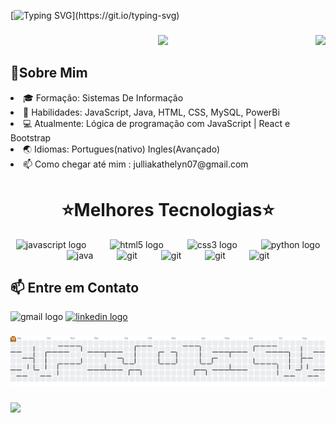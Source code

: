 

[![Typing SVG](https://readme-typing-svg.herokuapp.com/?color=FFFFFF&size=35&center=true&vCenter=true&width=1000&lines=Oiee,+Jullia+Kathelyn+aqui!+xD;Sou+Desenvolvedora+Full-Stack.;Sejam+Bem-Vindos!!!!)](https://git.io/typing-svg)

###

<div align="center">
  <img  height="180em" src="https://github-readme-stats.vercel.app/api?username=julliakathelyn&show_icons=true&theme=midnight-purple&include_all_commits=true&count_private=true"/>
<img align="right" height="180em" src="https://github-readme-stats.vercel.app/api/top-langs/?username=julliakathelyn&layout=compact&langs_count=16&theme=midnight-purple"/>
</div>

###
<h2 align="left">📌Sobre Mim </h2>

<li>🎓 Formação: Sistemas De Informação </li>
<li>🎒 Habilidades: JavaScript, Java, HTML, CSS, MySQL, PowerBi </li>
<li>💻 Atualmente: Lógica de programação com JavaScript | React e Bootstrap </li>
<li>🌏 Idiomas: Portugues(nativo) Ingles(Avançado) </li>
<li>📫 Como chegar até mim : julliakathelyn07@gmail.com</li>

###
<h1 align="center">⭐Melhores Tecnologias⭐ </h1>
<div align="center">
  <img src="https://cdn.jsdelivr.net/gh/devicons/devicon/icons/javascript/javascript-original.svg" height="40" alt="javascript logo"  />
  <img width="30" />
  <img src="https://cdn.jsdelivr.net/gh/devicons/devicon/icons/html5/html5-original.svg" height="40" alt="html5 logo"  />
  <img width="30" />
  <img src="https://cdn.jsdelivr.net/gh/devicons/devicon/icons/css3/css3-original.svg" height="40" alt="css3 logo"  />
  <img width="30" />
  <img src="https://cdn.jsdelivr.net/gh/devicons/devicon/icons/python/python-original.svg" height="40" alt="python logo"  />
  <img width="30" />
  <img src="https://cdn.jsdelivr.net/gh/devicons/devicon@latest/icons/java/java-original.svg" height="40" alt="java"/>
  <img width="30" />
  <img src="https://icongr.am/devicon/git-original.svg?size=128&color=currentColor" height="40" alt="git"/>
  <img width="30" />
  <img src="https://icongr.am/devicon/nodejs-original-wordmark.svg?size=128&color=currentColor" height="40" alt="git"/>
  <img width="30" />
  <img src="https://icongr.am/devicon/react-original-wordmark.svg?size=128&color=currentColor" height="40" alt="git"/>
  <img width="30" />
  <img src="https://icongr.am/devicon/mysql-original-wordmark.svg?size=128&color=currentColor" height="40" alt="git"/>
  <img width="30" />
  

  
</div>

###

<div align="left">
  <h2 align="left">📫 Entre em Contato </h2>
  <img src="https://img.shields.io/static/v1?message=Gmail&logo=gmail&label=&color=D14836&logoColor=white&labelColor=&style=for-the-badge" height="35" alt="gmail logo"  />
  <a href="https://www.linkedin.com/in/jullia-kathelyn-85116a233/">
  <img src="https://img.shields.io/static/v1?message=LinkedIn&logo=linkedin&label=&color=0077B5&logoColor=white&labelColor=&style=for-the-badge" height="35" alt="linkedin logo"  />
  </a>
</div>

###

<picture>
  <source media="(prefers-color-scheme: dark)" srcset="https://raw.githubusercontent.com/julliakathelyn/julliakathelyn/output/pacman-contribution-graph-dark.svg">
  <source media="(prefers-color-scheme: light)" srcset="https://raw.githubusercontent.com/julliakathelyn/julliakathelyn/output/pacman-contribution-graph.svg">
  <img alt="pacman contribution graph" src="https://raw.githubusercontent.com/julliakathelyn/julliakathelyn/output/pacman-contribution-graph.svg">
</picture>

###

<img src="https://capsule-render.vercel.app/api?type=waving&height=100&color=4D0C83&section=footer"/>



